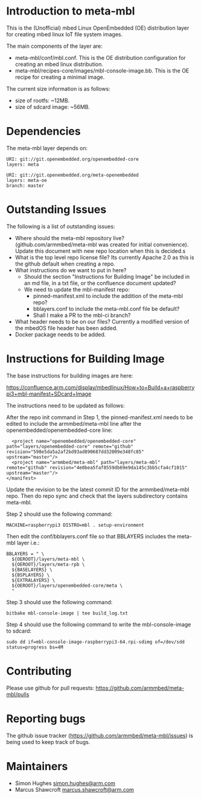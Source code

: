 # Introduction to meta-mbl

This is the (Unofficial) mbed Linux OpenEmbedded (OE) distribution layer for creating mbed linux IoT file system images.

The main components of the layer are: 
- meta-mbl/conf/mbl.conf. This is the OE distribution configuration for creating an mbed linux distribution.
- meta-mbl/recipes-core/images/mbl-console-image.bb. This is the OE recipe for creating a minimal image. 

The current size information is as follows:
- size of rootfs: ~12MB.
- size of sdcard image: ~56MB.

# Dependencies

The meta-mbl layer depends on:

	URI: git://git.openembedded.org/openembedded-core
	layers: meta

	URI: git://git.openembedded.org/meta-openembedded
	layers: meta-oe
	branch: master

# Outstanding Issues

The following is a list of outstanding issues:
- Where should the meta-mbl repository live? (github.com/armmbed/meta-mbl was created for initial convenience). 
  Update this document with new repo location when this is decided.s
- What is the top level repo license file? Its currently Apache 2.0 as this is the github default when creating a repo.
- What instructions do we want to put in here? 
	- Should the section "Instructions for Building Image"  be included in an md file, in a txt file, or 
	  the confluence document updated?
	- We need to update the mbl-manifest repo: 
		- pinned-manifest.xml to include the addition of the meta-mbl repo? 
		- bblayers.conf to include the meta-mbl.conf file be default?
		- Shall I make a PR to the mbl-ci branch?
- What header needs to be on our files? Currently a modified version of the mbedOS file header has been added.
- Docker package needs to be added.

# Instructions for Building Image

The base instructions for building images are here:

https://confluence.arm.com/display/mbedlinux/How+to+Build+a+raspberrypi3+mbl-manifest+SDcard+Image

The instructions need to be updated as follows:

After the repo init command in Step 1, the pinned-manifest.xml needs to be edited to include the armmbed/meta-mbl line
after the openembedded/openembedded-core line:

	  <project name="openembedded/openembedded-core" path="layers/openembedded-core" remote="github" revision="598e5da5a2af2bd93ad890687dd32009e348fc85" upstream="master"/>
	  <project name="armmbed/meta-mbl" path="layers/meta-mbl" remote="github" revision="4e0bea5faf8559db69e9da145c3bb5cfa4cf1015" upstream="master"/>
	</manifest>

Update the revision to be the latest commit ID for the armmbed/meta-mbl repo. Then do repo sync and check that the layers
subdirectory contains meta-mbl.
 

Step 2 should use the following command:
	
	MACHINE=raspberrypi3 DISTRO=mbl . setup-environment
	
Then edit the conf/bblayers.conf file so that BBLAYERS includes the meta-mbl layer i.e.:

	BBLAYERS = " \
	  ${OEROOT}/layers/meta-mbl \
	  ${OEROOT}/layers/meta-rpb \
	  ${BASELAYERS} \
	  ${BSPLAYERS} \
	  ${EXTRALAYERS} \
	  ${OEROOT}/layers/openembedded-core/meta \
	  "
 

Step 3 should use the following command:

	bitbake mbl-console-image | tee build_log.txt
	
Step 4 should use the following command to write the mbl-console-image to sdcard: 

	sudo dd if=mbl-console-image-raspberrypi3-64.rpi-sdimg of=/dev/sdd status=progress bs=4M
	
	

# Contributing

Please use github for pull requests: https://github.com/armmbed/meta-mbl/pulls


# Reporting bugs

The github issue tracker (https://github.com/armmbed/meta-mbl/issues) is being used to keep track of bugs.


# Maintainers

* Simon Hughes <simon.hughes@arm.com>
* Marcus Shawcroft <marcus.shawcroft@arm.com>
